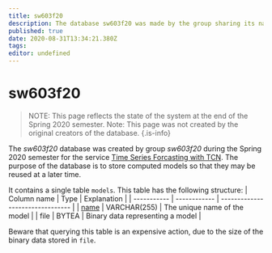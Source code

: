 ```yaml
---
title: sw603f20
description: The database sw603f20 was made by the group sharing its name as part of their Time-series service "Time Series Forecasting with TCN"
published: true
date: 2020-08-31T13:34:21.380Z
tags: 
editor: undefined
---
```


# sw603f20
> NOTE: This page reflects the state of the system at the end of the Spring 2020 semester.
> Note: This page was not created by the original creators of the database.
{.is-info}

The *sw603f20* database was created by group *sw603f20* during the Spring 2020 semester for the service [Time Series Forcasting with TCN](/services/time-series-forecasting). The purpose of the database is to store computed models so that they may be reused at a later time.

It contains a single table `models`. This table has the following structure:
| Column name | Type         | Explanation                      |
| ----------- | ------------ | -------------------------------- |
| <u>name</u> | VARCHAR(255) | The unique name of the model     |
| file        | BYTEA        | Binary data representing a model |

Beware that querying this table is an expensive action, due to the size of the binary data stored in `file`.